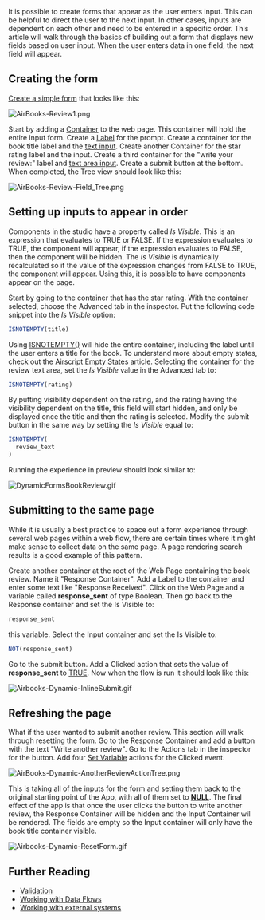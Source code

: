 It is possible to create forms that appear as the user enters input. This can be helpful to direct the user to the next input. In other cases, inputs are dependent on each other and need to be entered in a specific order. This article will walk through the basics of building out a form that displays new fields based on user input. When the user enters data in one field, the next field will appear.


Creating the form
-----------------


[Create a simple form](https://support.airkit.com/docs/building-a-simple-form) that looks like this:


![AirBooks-Review1.png](./assets_v1714/dynamic-forms-based-on-user-input-v1714-0.png)


Start by adding a [Container](https://support.airkit.com/reference/container-web-control) to the web page. This container will hold the entire input form. Create a [Label](https://support.airkit.com/reference/label-web-control) for the prompt. Create a container for the book title label and the [text input](https://support.airkit.com/reference/text-input-web-control). Create another Container for the star rating label and the input. Create a third container for the "write your review:" label and [text area input](https://support.airkit.com/reference/text-area-web-control). Create a submit button at the bottom. When completed, the Tree view should look like this:


![AirBooks-Review-Field_Tree.png](./assets_v1714/dynamic-forms-based-on-user-input-v1714-1.png)


Setting up inputs to appear in order
------------------------------------


Components in the studio have a property called *Is Visible*. This is an expression that evaluates to TRUE or FALSE. If the expression evaluates to TRUE, the component will appear, if the expression evaluates to FALSE, then the component will be hidden. The *Is Visible* is dynamically recalculated so if the value of the expression changes from FALSE to TRUE, the component will appear. Using this, it is possible to have components appear on the page.


Start by going to the container that has the star rating. With the container selected, choose the Advanced tab in the inspector. Put the following code snippet into the *Is Visible* option:



```javascript Airscript
ISNOTEMPTY(title)
```

Using [ISNOTEMPTY()](https://support.airkit.com/reference/isnotempty) will hide the entire container, including the label until the user enters a title for the book. To understand more about empty states, check out the [Airscript Empty States](https://support.airkit.com/docs/working-with-missing-values-with-airscript) article. Selecting the container for the review text area, set the *Is Visible* value in the Advanced tab to:



```javascript Airscript
ISNOTEMPTY(rating)
```

By putting visibility dependent on the rating, and the rating having the visibility dependent on the title, this field will start hidden, and only be displayed once the title and then the rating is selected. Modify the submit button in the same way by setting the *Is Visible* equal to:



```javascript Airscript
ISNOTEMPTY(  
  review_text  
) 
```

Running the experience in preview should look similar to:


![DynamicFormsBookReview.gif](https://a01-support.airkit.com/dynamic-forms-based-on-user-input/DynamicFormsBookReview.gif)


Submitting to the same page
---------------------------


While it is usually a best practice to space out a form experience through several web pages within a web flow, there are certain times where it might make sense to collect data on the same page. A page rendering search results is a good example of this pattern.


Create another container at the root of the Web Page containing the book review. Name it "Response Container". Add a Label to the container and enter some text like "Response Received". Click on the Web Page and a variable called **response_sent** of type Boolean. Then go back to the Response container and set the Is Visible to:



```javascript Airscript
response_sent
```

this variable. Select the Input container and set the Is Visible to:



```javascript Airscript
NOT(response_sent)
```

Go to the submit button. Add a Clicked action that sets the value of **response_sent** to [TRUE](https://support.airkit.com/reference/the-boolean-variable-data-type). Now when the flow is run it should look like this:


![Airbooks-Dynamic-InlineSubmit.gif](./assets_v1714/dynamic-forms-based-on-user-input-v1714-2.gif)


Refreshing the page
-------------------


What if the user wanted to submit another review. This section will walk through resetting the form. Go to the Response Container and add a button with the text "Write another review". Go to the Actions tab in the inspector for the button. Add four [Set Variable](https://support.airkit.com/reference/the-set-variable-action) actions for the Clicked event.


![AirBooks-Dynamic-AnotherReviewActionTree.png](./assets_v1714/dynamic-forms-based-on-user-input-v1714-3.png)


This is taking all of the inputs for the form and setting them back to the original starting point of the App, with all of them set to [**NULL**](https://support.airkit.com/reference/the-null-data-type). The final effect of the app is that once the user clicks the button to write another review, the Response Container will be hidden and the Input Container will be rendered. The fields are empty so the Input container will only have the book title container visible.


![Airbooks-Dynamic-ResetForm.gif](./assets_v1714/dynamic-forms-based-on-user-input-v1714-4.gif)


Further Reading
---------------


* [Validation](https://support.airkit.com/docs/validation-of-forms-and-user-data)
* [Working with Data Flows](https://support.airkit.com/docs/data-flows)
* [Working with external systems](https://support.airkit.com/docs/connecting-to-external-systems)
